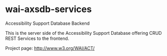 wai-axsdb-services
=========

Accessibility Support Database Backend

This is the server side of the Accessibility Support Database offering CRUD REST Services to the frontend.

Project page: http://www.w3.org/WAI/ACT/